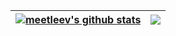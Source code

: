| <a href='https://github.com/meetleev'><img align="center" src="https://github-readme-stats.vercel.app/api?username=meetleev&show_icons=true&theme=radical&hide_border=true" alt="meetleev's github stats" /></a> | <a href='https://github.com/meetleev'><img align="center" src="https://github-readme-stats.vercel.app/api/top-langs/?username=meetleev&layout=compact&theme=radical&hide_border=true" /> </a>|
| ------------- | ------------- |
